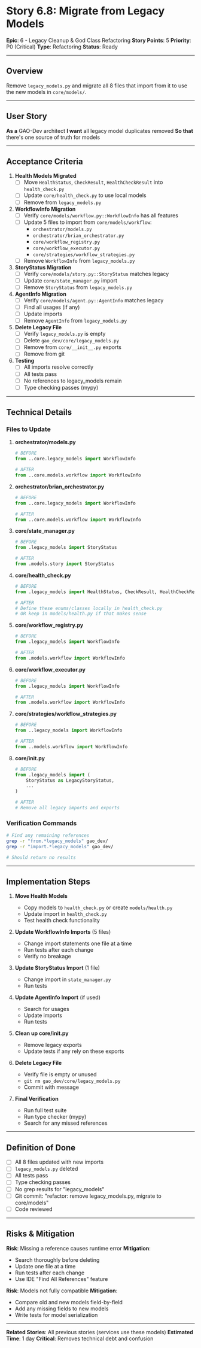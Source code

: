 # Story 6.8: Migrate from Legacy Models

**Epic**: 6 - Legacy Cleanup & God Class Refactoring
**Story Points**: 5
**Priority**: P0 (Critical)
**Type**: Refactoring
**Status**: Ready

---

## Overview

Remove `legacy_models.py` and migrate all 8 files that import from it to use the new models in `core/models/`.

---

## User Story

**As a** GAO-Dev architect
**I want** all legacy model duplicates removed
**So that** there's one source of truth for models

---

## Acceptance Criteria

1. **Health Models Migrated**
   - [ ] Move `HealthStatus`, `CheckResult`, `HealthCheckResult` into `health_check.py`
   - [ ] Update `core/health_check.py` to use local models
   - [ ] Remove from `legacy_models.py`

2. **WorkflowInfo Migration**
   - [ ] Verify `core/models/workflow.py::WorkflowInfo` has all features
   - [ ] Update 5 files to import from `core/models/workflow`:
     - `orchestrator/models.py`
     - `orchestrator/brian_orchestrator.py`
     - `core/workflow_registry.py`
     - `core/workflow_executor.py`
     - `core/strategies/workflow_strategies.py`
   - [ ] Remove `WorkflowInfo` from `legacy_models.py`

3. **StoryStatus Migration**
   - [ ] Verify `core/models/story.py::StoryStatus` matches legacy
   - [ ] Update `core/state_manager.py` import
   - [ ] Remove `StoryStatus` from `legacy_models.py`

4. **AgentInfo Migration**
   - [ ] Verify `core/models/agent.py::AgentInfo` matches legacy
   - [ ] Find all usages (if any)
   - [ ] Update imports
   - [ ] Remove `AgentInfo` from `legacy_models.py`

5. **Delete Legacy File**
   - [ ] Verify `legacy_models.py` is empty
   - [ ] Delete `gao_dev/core/legacy_models.py`
   - [ ] Remove from `core/__init__.py` exports
   - [ ] Remove from git

6. **Testing**
   - [ ] All imports resolve correctly
   - [ ] All tests pass
   - [ ] No references to legacy_models remain
   - [ ] Type checking passes (mypy)

---

## Technical Details

### Files to Update

1. **orchestrator/models.py**
   ```python
   # BEFORE
   from ..core.legacy_models import WorkflowInfo

   # AFTER
   from ..core.models.workflow import WorkflowInfo
   ```

2. **orchestrator/brian_orchestrator.py**
   ```python
   # BEFORE
   from ..core.legacy_models import WorkflowInfo

   # AFTER
   from ..core.models.workflow import WorkflowInfo
   ```

3. **core/state_manager.py**
   ```python
   # BEFORE
   from .legacy_models import StoryStatus

   # AFTER
   from .models.story import StoryStatus
   ```

4. **core/health_check.py**
   ```python
   # BEFORE
   from .legacy_models import HealthStatus, CheckResult, HealthCheckResult

   # AFTER
   # Define these enums/classes locally in health_check.py
   # OR keep in models/health.py if that makes sense
   ```

5. **core/workflow_registry.py**
   ```python
   # BEFORE
   from .legacy_models import WorkflowInfo

   # AFTER
   from .models.workflow import WorkflowInfo
   ```

6. **core/workflow_executor.py**
   ```python
   # BEFORE
   from .legacy_models import WorkflowInfo

   # AFTER
   from .models.workflow import WorkflowInfo
   ```

7. **core/strategies/workflow_strategies.py**
   ```python
   # BEFORE
   from ..legacy_models import WorkflowInfo

   # AFTER
   from ..models.workflow import WorkflowInfo
   ```

8. **core/__init__.py**
   ```python
   # BEFORE
   from .legacy_models import (
       StoryStatus as LegacyStoryStatus,
       ...
   )

   # AFTER
   # Remove all legacy imports and exports
   ```

### Verification Commands

```bash
# Find any remaining references
grep -r "from.*legacy_models" gao_dev/
grep -r "import.*legacy_models" gao_dev/

# Should return no results
```

---

## Implementation Steps

1. **Move Health Models**
   - Copy models to `health_check.py` or create `models/health.py`
   - Update import in `health_check.py`
   - Test health check functionality

2. **Update WorkflowInfo Imports** (5 files)
   - Change import statements one file at a time
   - Run tests after each change
   - Verify no breakage

3. **Update StoryStatus Import** (1 file)
   - Change import in `state_manager.py`
   - Run tests

4. **Update AgentInfo Import** (if used)
   - Search for usages
   - Update imports
   - Run tests

5. **Clean up core/__init__.py**
   - Remove legacy exports
   - Update tests if any rely on these exports

6. **Delete Legacy File**
   - Verify file is empty or unused
   - `git rm gao_dev/core/legacy_models.py`
   - Commit with message

7. **Final Verification**
   - Run full test suite
   - Run type checker (mypy)
   - Search for any missed references

---

## Definition of Done

- [ ] All 8 files updated with new imports
- [ ] `legacy_models.py` deleted
- [ ] All tests pass
- [ ] Type checking passes
- [ ] No grep results for "legacy_models"
- [ ] Git commit: "refactor: remove legacy_models.py, migrate to core/models"
- [ ] Code reviewed

---

## Risks & Mitigation

**Risk**: Missing a reference causes runtime error
**Mitigation**:
- Search thoroughly before deleting
- Update one file at a time
- Run tests after each change
- Use IDE "Find All References" feature

**Risk**: Models not fully compatible
**Mitigation**:
- Compare old and new models field-by-field
- Add any missing fields to new models
- Write tests for model serialization

---

**Related Stories**: All previous stories (services use these models)
**Estimated Time**: 1 day
**Critical**: Removes technical debt and confusion
